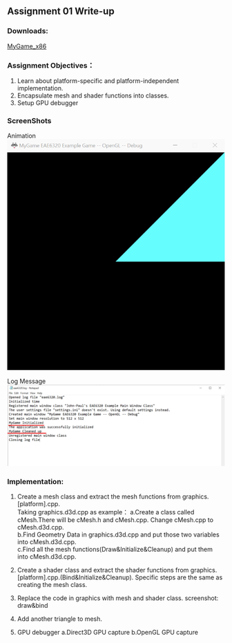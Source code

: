 ## Assignment 01 Write-up

### Downloads:
[MyGame_x86](https://github.com/XingnanChen/Engineer2/raw/master/MyGame_.zip)

### Assignment Objectives：
1. Learn about platform-specific and platform-independent implementation.
2. Encapsulate mesh and shader functions into classes.
3. Setup GPU debugger

### ScreenShots 
Animation  
![Image](AnimateColor.gif)  

Log Message  
![Image](LogPic.png)  

### Implementation:
1. Create a mesh class and extract the mesh functions from graphics.[platform].cpp.  
    Taking graphics.d3d.cpp as example：
    a.Create a class called cMesh.There will be cMesh.h and cMesh.cpp. Change cMesh.cpp to cMesh.d3d.cpp.  
    b.Find Geometry Data in graphics.d3d.cpp and put those two variables into cMesh.d3d.cpp.  
    c.Find all the mesh functions(Draw&Initialize&Cleanup) and put them into cMesh.d3d.cpp.  

2. Create a shader class and extract the shader functions from graphics.[platform].cpp.(Bind&Initialize&Cleanup). Specific steps are the same as creating the mesh class.
3. Replace the code in graphics with mesh and shader class.
screenshot: draw&bind
4. Add another triangle to mesh.
5. GPU debugger
    a.Direct3D GPU capture
    b.OpenGL GPU capture

